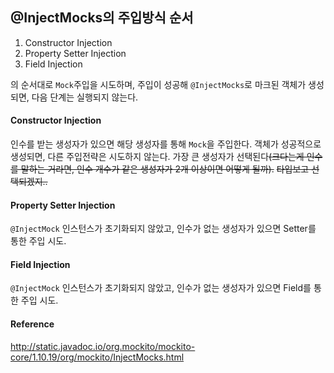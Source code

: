 ## @InjectMocks의 주입방식 순서

1. Constructor Injection
2. Property Setter Injection
3. Field Injection

의 순서대로 `Mock`주입을 시도하며, 주입이 성공해 `@InjectMocks`로 마크된 객체가 생성되면, 다음 단계는 실행되지 않는다.

#### Constructor Injection

인수를 받는 생성자가 있으면 해당 생성자를 통해 `Mock`을 주입한다. 객체가 성공적으로 생성되면, 다른 주입전략은 시도하지 않는다. 가장 큰 생성자가 선택된다~~(크다는게 인수를 말하는 거라면, 인수 개수가 같은 생성자가 2개 이상이면 어떻게 될까).~~ ~~타입보고 선택되겠지..~~
#### Property Setter Injection

`@InjectMock` 인스턴스가 초기화되지 않았고, 인수가 없는 생성자가 있으면
Setter를 통한 주입 시도.

#### Field Injection


`@InjectMock` 인스턴스가 초기화되지 않았고, 인수가 없는 생성자가 있으면
Field를 통한 주입 시도.

#### Reference

http://static.javadoc.io/org.mockito/mockito-core/1.10.19/org/mockito/InjectMocks.html
